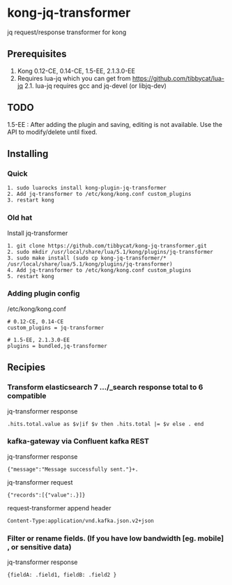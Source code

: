 # kong-jq-transformer
jq request/response transformer for kong
## Prerequisites
1. Kong 0.12-CE, 0.14-CE, 1.5-EE, 2.1.3.0-EE
2. Requires lua-jq which you can get from https://github.com/tibbycat/lua-jq
2.1. lua-jq requires gcc and jq-devel (or libjq-dev)
## TODO
1.5-EE : After adding the plugin and saving, editing is not available. Use the API to modify/delete until fixed.
## Installing
### Quick
```
1. sudo luarocks install kong-plugin-jq-transformer
2. Add jq-transformer to /etc/kong/kong.conf custom_plugins
3. restart kong
```
### Old hat
Install jq-transformer
```
1. git clone https://github.com/tibbycat/kong-jq-transformer.git
2. sudo mkdir /usr/local/share/lua/5.1/kong/plugins/jq-transformer
3. sudo make install (sudo cp kong-jq-transformer/* /usr/local/share/lua/5.1/kong/plugins/jq-transformer)
4. Add jq-transformer to /etc/kong/kong.conf custom_plugins
5. restart kong
```
### Adding plugin config
/etc/kong/kong.conf
```
# 0.12-CE, 0.14-CE
custom_plugins = jq-transformer

```
```
# 1.5-EE, 2.1.3.0-EE
plugins = bundled,jq-transformer

```
## Recipies
### Transform elasticsearch 7 .../_search response total to 6 compatible
jq-transformer response
```
.hits.total.value as $v|if $v then .hits.total |= $v else . end
```
### kafka-gateway via Confluent kafka REST
jq-transformer response
```
{"message":"Message successfully sent."}+.
```
jq-transformer request
```
{"records":[{"value":.}]}
```
request-transformer append header
```
Content-Type:application/vnd.kafka.json.v2+json
```
### Filter or rename fields. (If you have low bandwidth [eg. mobile] , or sensitive data)
jq-transformer response
```
{fieldA: .field1, fieldB: .field2 }
```
